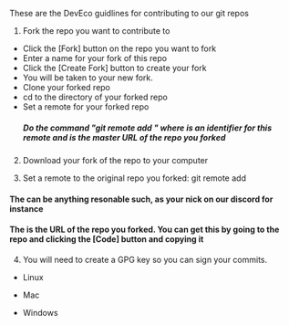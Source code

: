 
These are the DevEco guidlines for contributing to our git repos

1. Fork the repo you want to contribute to
 - Click the [Fork] button on the repo you want to fork
 - Enter a name for your fork of this repo
 - Click the [Create Fork] button to create your fork
 - You will be taken to your new fork.
 - Clone your forked repo
 - cd to the directory of your forked repo
 - Set a remote for your forked repo
   ##### Do the command "git remote add <nick> <url>" where <nick> is an identifier for this remote and <url> is the master URL of the repo you forked

2. Download your fork of the repo to your computer

3. Set a remote to the original repo you forked: git remote add <name> <url of master repo>

#### The <name> can be anything resonable such, as your nick on our discord for instance
#### The <url of master repo> is the URL of the repo you forked. You can get this by going to the repo and clicking the [Code] button and copying it

4. You will need to create a GPG key so you can sign your commits.

 - Linux

 - Mac

 - Windows
